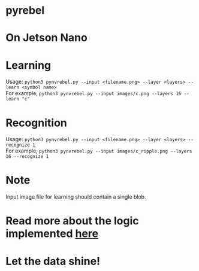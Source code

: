 # pyrebel
# On Jetson Nano
# Learning
Usage:
```python3 pynvrebel.py --input <filename.png> --layer <layers> --learn <symbol name>```<br>
For example, 
```python3 pynvrebel.py --input images/c.png --layers 16 --learn "c"```<br>

# Recognition
Usage:
```python3 pynvrebel.py --input <filename.png> --layer <layers> --recognize 1```<br>
For example, 
```python3 pynvrebel.py --input images/c_ripple.png --layers 16 --recognize 1```<br>
# Note
Input image file for learning should contain a single blob.

# Read more about the logic implemented <a href="https://github.com/ps-nithin/pyrebel/blob/main/abstract.pdf">here</a>

# Let the data shine!
